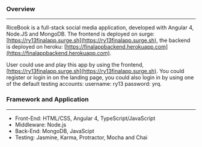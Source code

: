 ### Overview
---
RiceBook is a full-stack social media application, developed with Angular 4, Node.JS and MongoDB. The frontend is deployed on surge: [https://ry13finalapp.surge.sh](https://ry13finalapp.surge.sh), the backend is deployed on heroku: [https://finalappbackend.herokuapp.com](https://finalappbackend.herokuapp.com). 

User could use and play this app by using the frontend, [https://ry13finalapp.surge.sh](https://ry13finalapp.surge.sh). You could register or login in on the landing page, you could also login in  by using one of the default testing accounts:
username: ry13  password: yrq.

### Framework and Application
---
* Front-End: HTML/CSS, Angular 4, TypeScript/JavaScript
* Middleware: Node.js
* Back-End: MongoDB, JavaScipt
* Testing: Jasmine, Karma, Protractor, Mocha and Chai
